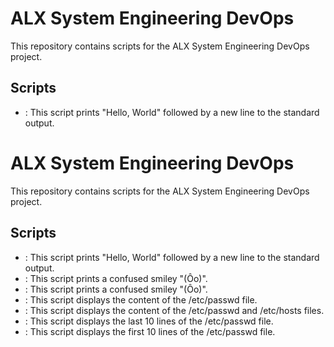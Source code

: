 # ALX System Engineering DevOps

This repository contains scripts for the ALX System Engineering DevOps project.

## Scripts

- : This script prints "Hello, World" followed by a new line to the standard output.
# ALX System Engineering DevOps

This repository contains scripts for the ALX System Engineering DevOps project.

## Scripts

- : This script prints "Hello, World" followed by a new line to the standard output.
- : This script prints a confused smiley "(Ôo)".
- : This script prints a confused smiley "(Ôo)".
- : This script displays the content of the /etc/passwd file.
- : This script displays the content of the /etc/passwd and /etc/hosts files.
- : This script displays the last 10 lines of the /etc/passwd file.
- : This script displays the first 10 lines of the /etc/passwd file.

